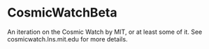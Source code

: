 # CosmicWatchBeta
An iteration on the Cosmic Watch by MIT, or at least some of it.  See cosmicwatch.lns.mit.edu for more details.
